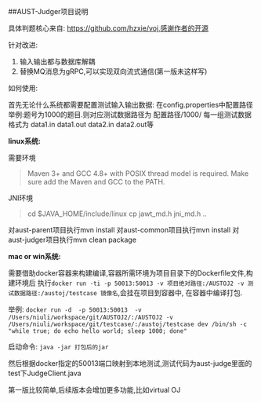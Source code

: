 ##AUST-Judger项目说明

具体判题核心来自: https://github.com/hzxie/voj,感谢作者的开源

针对改进:
1. 输入输出都与数据库解耦
2. 替换MQ消息为gRPC,可以实现双向流式通信(第一版未这样写)

如何使用:

首先无论什么系统都需要配置测试输入输出数据:
在config.properties中配置路径
举例:题号为1000的题目.则对应测试数据路径为 配置路径/1000/
每一组测试数据格式为  data1.in  data1.out   data2.in  data2.out等 


**linux系统:**

需要环境 
> Maven 3+ and GCC 4.8+ with POSIX thread model is required.
Make sure add the Maven and GCC to the PATH.

JNI环境

> cd $JAVA_HOME/include/linux
cp jawt_md.h jni_md.h ..


对aust-parent项目执行mvn install
对aust-common项目执行mvn install
对aust-judger项目执行mvn clean package


**mac or win系统:**

需要借助docker容器来构建编译,容器所需环境为项目目录下的Dockerfile文件,构建环境后
执行`docker run -ti -p 50013:50013 -v 项目绝对路径:/AUSTOJ2 -v 测试数据路径:/austoj/testcase 镜像名`,会挂在项目到容器中,
在容器中编译打包.

举例:
`docker run -d  -p 50013:50013  -v /Users/niuli/workspace/git/AUSTOJ2/:/AUSTOJ2 -v /Users/niuli/workspace/git/testcase/:/austoj/testcase dev /bin/sh -c "while true; do echo hello world; sleep 1000; done"
`

启动命令:
`java -jar 打包后的jar`

然后根据docker指定的50013端口映射到本地测试,测试代码为aust-judge里面的test下JudgeClient.java



第一版比较简单,后续版本会增加更多功能,比如virtual OJ